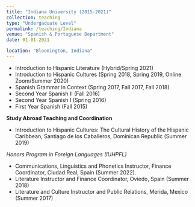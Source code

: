 ```yaml
---
title: "Indiana University (2015-2021)"
collection: teaching
type: "Undergaduate Level"
permalink: /teaching/Indiana
venue: "Spanish & Portuguese Department"
date: 01-01-2021

location: "Bloomington, Indiana"
---
```


* Introduction to Hispanic Literature (Hybrid/Spring 2021)
* Introduction to Hispanic Cultures (Spring 2018, Spring 2019, Online Zoom/Summer 2020)
* Spanish Grammar in Context (Spring 2017, Fall 2017, Fall 2018)
* Second Year Spanish II (Fall 2016)
* Second Year Spanish I (Spring 2016)
* First Year Spanish (Fall 2015)
        
**Study Abroad Teaching and Coordination**   
  - Introduction to Hispanic Cultures: The Cultural History of the Hispanic Caribbean, Santiago de los Caballeros, Dominican Republic (Summer 2019)  
    
_Honors Program in Foreign Languages (IUHPFL)_
  - Communications, Linguistics and Phonetics Instructor, Finance Coordinator, Ciudad Real, Spain (Summer 2022).
  - Literature Instructor and Finance Coordinator, Oviedo, Spain (Summer 2018)
  - Literature and Culture Instructor and Public Relations, Merida, Mexico (Summer 2017)

